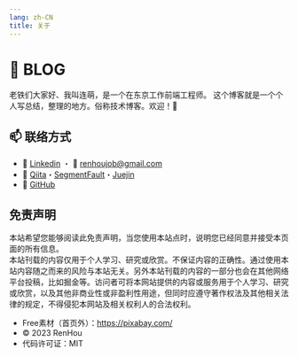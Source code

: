 ```yaml
---
lang: zh-CN
title: 关于
---
```


# 📒 BLOG

老铁们大家好、我叫连萌，是一个在东京工作前端工程师。  这个博客就是一个个人写总结，整理的地方。俗称技术博客。欢迎！🍅



## 📫 联络方式

<!-- - 🎯  [Wantedly](https://www.wantedly.com/id/kensoz) ・ [Linkedin](https://jp.linkedin.com/in/kensoz) -->

- 🎯  [Linkedin](https://jp.linkedin.com/in/kensoz) ・ 📧  [renhoujob@gmail.com](mailto:renhoujob@gmail.com)
- 📡  [Qiita](https://qiita.com/kensoz)・[SegmentFault](https://segmentfault.com/u/kensoz/articles)・[Juejin](https://juejin.cn/user/1029616691882653)
- 🌱  [GitHub](https://github.com/kensoz)



## 免责声明

本站希望您能够阅读此免责声明，当您使用本站点时，说明您已经同意并接受本页面的所有信息。  
本站刊载的内容仅用于个人学习、研究或欣赏。不保证内容的正确性。通过使用本站内容随之而来的风险与本站无关。另外本站刊载的内容的一部分也会在其他网络平台投稿，比如掘金等。访问者可将本网站提供的内容或服务用于个人学习、研究或欣赏，以及其他非商业性或非盈利性用途，但同时应遵守著作权法及其他相关法律的规定，不得侵犯本网站及相关权利人的合法权利。

- Free素材（首页外）：https://pixabay.com/
- © 2023 RenHou
- 代码许可证：MIT
